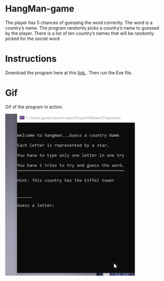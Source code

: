 # HangMan-game

The player has 5 chances of guessing the word correctly. The word is a country’s name.  The program randomly picks a country’s name to guessed by the player.  There is a list of ten country’s names that will be randomly picked for the secret word. 

# Instructions
Download the program here at this [link.](https://github.com/MantieReid/HangMan-game/files/3342485/Project.zip). Then run the Exe file. 

# Gif
Gif of the program in action. 

![alt text](https://github.com/MantieReid/HangMan-game/blob/master/c9E0idT0sj.gif)
